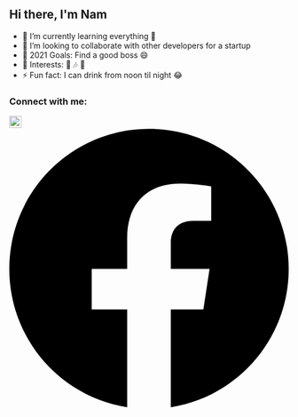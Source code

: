 ## Hi there, I'm Nam
- 🌱 I’m currently learning everything 🤣
- 👯 I’m looking to collaborate with other developers for a startup
- 🥅 2021 Goals: Find a good boss 😄
- 🤔 Interests: ️🏀 ️🎶 🍻
- ⚡ Fun fact: I can drink from noon til night 😂

### Connect with me:

[<img align="left" alt="LinkedIn" width="22px" src="https://cdn.jsdelivr.net/npm/simple-icons@v3/icons/linkedin.svg" />][linkedin]

[<svg role="img" viewBox="0 0 24 24" xmlns="http://www.w3.org/2000/svg"><title>Facebook</title><path d="M24 12.073c0-6.627-5.373-12-12-12s-12 5.373-12 12c0 5.99 4.388 10.954 10.125 11.854v-8.385H7.078v-3.47h3.047V9.43c0-3.007 1.792-4.669 4.533-4.669 1.312 0 2.686.235 2.686.235v2.953H15.83c-1.491 0-1.956.925-1.956 1.874v2.25h3.328l-.532 3.47h-2.796v8.385C19.612 23.027 24 18.062 24 12.073z"/></svg>][facebook]
<br />

[linkedin]: https://www.linkedin.com/in/nam-tran-dang-1706/
[facebook]: https://www.facebook.com/TranNam1706/